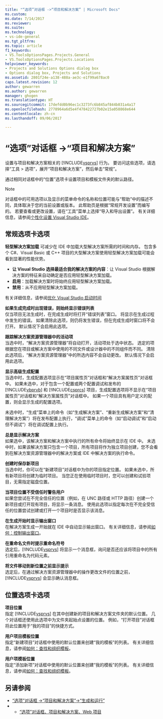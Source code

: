 ```yaml
---
title: "“选项”对话框 ->“项目和解决方案” | Microsoft Docs"
ms.custom: 
ms.date: 7/14/2017
ms.reviewer: 
ms.suite: 
ms.technology:
- vs-ide-general
ms.tgt_pltfrm: 
ms.topic: article
f1_keywords:
- VS.ToolsOptionsPages.Projects.General
- VS.ToolsOptionsPages.Projects.Locations
helpviewer_keywords:
- Projects and Solutions Options dialog box
- Options dialog box, Projects and Solutions
ms.assetid: 2801f24e-a138-488a-ae3c-e1f99a678ac0
caps.latest.revision: 12
author: gewarren
ms.author: gewarren
manager: ghogen
ms.translationtype: HT
ms.sourcegitcommit: 17defdd0b96ec1c3273fc6b845af844b031a4a17
ms.openlocfilehash: 2778964a6d5e4f478422727b02e15a058868e644
ms.contentlocale: zh-cn
ms.lasthandoff: 09/06/2017

---
```

# <a name="projects-and-solutions-options-dialog-box"></a>“选项”对话框 ->“项目和解决方案”

设置与项目和解决方案相关的 [!INCLUDE[vsprvs](../../code-quality/includes/vsprvs_md.md)] 行为。 要访问这些选项，请选择“工具 > 选项”，展开“项目和解决方案”，然后单击“常规”。

通过相同对话框中的“位置”选项卡设置项目和模板文件夹的默认路径。
  
> [!NOTE]
>  对话框中的可用选项以及显示的菜单命令的名称和位置可能与“帮助”中的描述不同，具体取决于您的当前设置或版本。 此帮助页是根据“常规开发设置”而编写的。 若要查看或更改设置，请在“工具”菜单上选择“导入和导出设置”。 有关详细信息，请参阅[个性化设置 Visual Studio IDE](../../ide/personalizing-the-visual-studio-ide.md)。  
  
## <a name="general-tab-options"></a>常规选项卡选项  
 
**轻型解决方案加载** 可减少在 IDE 中加载大型解决方案所需的时间和内存。 包含多个 C#、Visual Basic 或 C++ 项目的大型解决方案使用轻型解决方案加载可能会看到显著的性能优势。

- **让 Visual Studio 选择最适合我的解决方案的内容**：让 Visual Studio 根据解决方案的特征来自动确定是否应用轻型解决方案加载。
- **启用**：加载解决方案时将始终应用轻型解决方案加载。
- **禁用**：从不应用轻型解决方案加载。

有关详细信息，请参阅[优化 Visual Studio 启动时间](../optimize-visual-studio-startup-time.md#speed_up_solution_load)

**如果生成完成时出现错误，则始终显示错误列表**  
仅当项目无法生成时，在完成生成时将打开“错误列表”窗口。 将显示在生成过程中发生的错误。 如果清除此选项，则仍将发生错误，但在完成生成时窗口将不会打开。 默认情况下会启用此选项。  

**跟踪解决方案资源管理器中的活动项**  
当选中时，“解决方案资源管理器”将自动打开，活动项处于选中状态。 选定的项根据您在项目或解决方案中使用的不同文件或设计器中的不同组件而不同。 清除此选项后，“解决方案资源管理器”中的所选内容不会自动更改。 默认情况下会启用此选项。  

**显示高级生成配置**  
当选中时，生成配置选项显示在“项目属性页”对话框和“解决方案属性页”对话框中。 如果未选中，对于包含一个配置或两个配置调试和发布的 [!INCLUDE[vbprvb](../../code-quality/includes/vbprvb_md.md)] 和 [!INCLUDE[csprcs](../../data-tools/includes/csprcs_md.md)] 项目，生成配置选项将不显示在“项目属性页”对话框和“解决方案属性页”对话框中。 如果一个项目具有用户定义的配置，则会显示生成的配置选项。  

未选中时，“生成”菜单上的命令（如“生成解决方案”、“重新生成解决方案”和“清理解决方案”）将在发布配置上执行，“调试”菜单上的命令（如“启动调试”和“启动但不调试”）将在调试配置上执行。  

**总是显示解决方案**  
如果选中，该解决方案和解决方案中执行的所有命令将始终显示在 IDE 中。 未选中时，如果该解决方案只包含一个项目，所有项目将作为独立项目创建，您不会看到在解决方案资源管理器中的解决方案或 IDE 中解决方案的执行命令。  

**创建时保存新项目**  
当选中时，你可以在“新建项目”对话框中为你的项目指定位置。 如果未选中，所有新项目将创建为临时项目。 当您正在使用临时项目时，您可以创建和试验项目，无需指定磁盘位置。  

**当项目位置不受信任时警告用户**  
如果您尝试在不完全信任的位置（例如，在 UNC 路径或 HTTP 路径）创建一个新项目或打开现有项目，将显示一条消息。 使用此选项以指定每次在不完全受信任的位置尝试创建或打开一个项目时是否显示该消息。  

**在生成开始时显示输出窗口**  
在解决方案生成一开始就在 IDE 中自动显示输出窗口。 有关详细信息，请参阅[如何：控制输出窗口](http://msdn.microsoft.com/Library/91aebd15-8854-4a7a-9f7d-57376fb4e858)。

**在重命名文件时提示重命名符号**  
选定后，[!INCLUDE[vsprvs](../../code-quality/includes/vsprvs_md.md)] 将显示一个消息框，询问是否还应该将项目中的所有引用重命名为代码元素。  

**将文件移动到新位置之前显示提示**  
选定后，在通过解决方案资源管理器中的操作更改文件的位置之前，[!INCLUDE[vsprvs](../../code-quality/includes/vsprvs_md.md)] 会显示确认消息框。 

## <a name="locations-tab-options"></a>位置选项卡选项

**项目位置**  
指定 [!INCLUDE[vsprvs](../../code-quality/includes/vsprvs_md.md)] 在其中创建新的项目和解决方案文件夹的默认位置。 几个对话框还使用此选项中为文件夹起始点设置的位置。 例如，“打开项目”对话框将此位置用于“我的项目”的快捷方式。  

**用户项目模板位置**  
指定“新建项目”对话框中使用的默认位置来创建“我的模板”的列表。 有关详细信息，请参阅[如何：查找和组织模板](../../ide/how-to-locate-and-organize-project-and-item-templates.md)。  

**用户项模板位置**  
指定“添加新项”对话框中使用的默认位置来创建“我的模板”的列表。 有关详细信息，请参阅[如何：查找和组织模板](../../ide/how-to-locate-and-organize-project-and-item-templates.md)。 

## <a name="see-also"></a>另请参阅  
- [“选项”对话框 ->“项目和解决方案”->“生成和运行”](../../ide/reference/options-dialog-box-projects-and-solutions-build-and-run.md)
- - [“选项”对话框、项目和解决方案、Web 项目](../../ide/reference/options-dialog-box-projects-and-solutions-web-projects.md)
